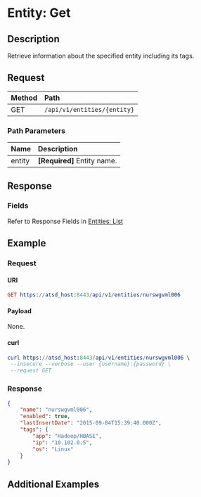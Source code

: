 # Entity: Get

## Description 

Retrieve information about the specified entity including its tags.

## Request

| **Method** | **Path** | 
|:---|:---|
| GET | `/api/v1/entities/{entity}` |

### Path Parameters

| **Name** | **Description** |
|:---|:---|
| entity | **[Required]** Entity name. |

## Response

### Fields

Refer to Response Fields in [Entities: List](list.md#fields)

## Example

### Request

#### URI

```elm
GET https://atsd_host:8443/api/v1/entities/nurswgvml006
```
#### Payload

None.

#### curl 

```elm
curl https://atsd_host:8443/api/v1/entities/nurswgvml006 \
 --insecure --verbose --user {username}:{password} \
 --request GET
```

### Response

```json
{
    "name": "nurswgvml006",
    "enabled": true,
    "lastInsertDate": "2015-09-04T15:39:40.000Z",
    "tags": {
        "app": "Hadoop/HBASE",
        "ip": "10.102.0.5",
        "os": "Linux"
    }
}
```

## Additional Examples
